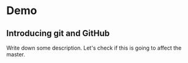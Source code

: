 # Demo
## Introducing git and GitHub

Write down some description. 
Let's check if this is going to affect the master.
